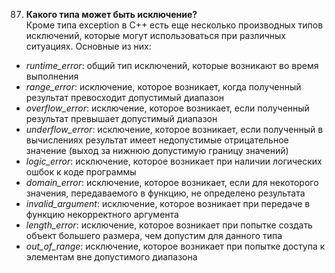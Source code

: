 087. **Какого типа может быть исключение?**  
Кроме типа exception в C++ есть еще несколько производных типов исключений, которые могут использоваться при различных ситуациях. Основные из них:  
* *runtime_error*: общий тип исключений, которые возникают во время выполнения
* *range_error*: исключение, которое возникает, когда полученный результат превосходит допустимый диапазон
* *overflow_error*: исключение, которое возникает, если полученный результат превышает допустимый диапазон
* *underflow_error*: исключение, которое возникает, если полученный в вычислениях результат имеет недопустимые отрицательное значение (выход за нижнюю допустимую границу значений)
* *logic_error*: исключение, которое возникает при наличии логических ошбок к коде программы
* *domain_error*: исключение, которое возникает, если для некоторого значения, передаваемого в функцию, не определено результата
* *invalid_argument*: исключение, которое возникает при передаче в функцию некорректного аргумента
* *length_error*: исключение, которое возникает при попытке создать объект большего размера, чем допустим для данного типа
* *out_of_range*: исключение, которое возникает при попытке доступа к элементам вне допустимого диапазона

